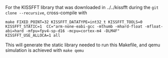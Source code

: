 For the KISSFFT library that was downloaded in ../../kissfft during the
``git clone --recursive``, cross-compile with

```
make FIXED_POINT=32 KISSFFT_DATATYPE=int32_t KISSFFT_TOOLS=0 KISSFFT_STATIC=1  CC="arm-none-eabi-gcc -mthumb -mhard-float -mfloat-abi=hard -mfpu=fpv4-sp-d16 -mcpu=cortex-m4 -DLM4F" KISSFFT_USE_ALLOCA=1 all
```

This will generate the static library needed to run this Makefile, and qemu simulation is
achieved with ``make qemu``

